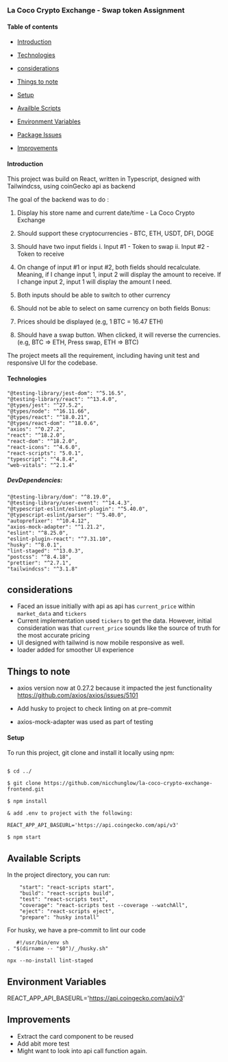 ### La Coco Crypto Exchange - Swap token Assignment

#### Table of contents

- [Introduction](#Introduction)

- [Technologies](#Technologies)

- [considerations](#considerations)

- [Things to note](#things-to-note)

- [Setup](#Setup)

- [Availble Scripts](#Available-Scripts)

- [Environment Variables](#Environment-Variables)

- [Package Issues](#Package-issues)

- [Improvements](#Improvements)

#### Introduction

This project was build on React, written in Typescript, designed with Tailwindcss, using coinGecko api as backend

The goal of the backend was to do :

1. Display his store name and current date/time - La Coco Crypto Exchange
2. Should support these cryptocurrencies - BTC, ETH, USDT, DFI, DOGE
3. Should have two input fields
   i. Input #1 - Token to swap
   ii. Input #2 - Token to receive
4. On change of input #1 or input #2, both fields should recalculate. Meaning, if I change input 1, input 2 will display the amount to receive. If I change input 2, input 1 will display the amount I need.
5. Both inputs should be able to switch to other currency
6. Should not be able to select on same currency on both fields
   Bonus:

7. Prices should be displayed (e.g, 1 BTC = 16.47 ETH)
8. Should have a swap button. When clicked, it will reverse the currencies. (e.g, BTC => ETH, Press swap, ETH => BTC)

The project meets all the requirement, including having unit test and responsive UI for the codebase.

#### Technologies

    "@testing-library/jest-dom": "^5.16.5",
    "@testing-library/react": "^13.4.0",
    "@types/jest": "^27.5.2",
    "@types/node": "^16.11.66",
    "@types/react": "^18.0.21",
    "@types/react-dom": "^18.0.6",
    "axios": "^0.27.2",
    "react": "^18.2.0",
    "react-dom": "^18.2.0",
    "react-icons": "^4.6.0",
    "react-scripts": "5.0.1",
    "typescript": "^4.8.4",
    "web-vitals": "^2.1.4"

##### DevDependencies:

    "@testing-library/dom": "^8.19.0",
    "@testing-library/user-event": "^14.4.3",
    "@typescript-eslint/eslint-plugin": "^5.40.0",
    "@typescript-eslint/parser": "^5.40.0",
    "autoprefixer": "^10.4.12",
    "axios-mock-adapter": "^1.21.2",
    "eslint": "^8.25.0",
    "eslint-plugin-react": "^7.31.10",
    "husky": "^8.0.1",
    "lint-staged": "^13.0.3",
    "postcss": "^8.4.18",
    "prettier": "^2.7.1",
    "tailwindcss": "^3.1.8"

## considerations

- Faced an issue initially with api as api has `current_price` within `market_data` and `tickers`
- Current implementation used `tickers` to get the data. However, initial consideration was that `current_price` sounds like the source of truth for the most accurate pricing
- UI designed with tailwind is now mobile responsive as well.
- loader added for smoother UI experience

## Things to note

- axios version now at 0.27.2 because it impacted the jest functionality
  https://github.com/axios/axios/issues/5101

- Add husky to project to check linting on at pre-commit

- axios-mock-adapter was used as part of testing

#### Setup

To run this project, git clone and install it locally using npm:

```

$ cd ../

$ git clone https://github.com/nicchunglow/la-coco-crypto-exchange-frontend.git

$ npm install

& add .env to project with the following:

REACT_APP_API_BASEURL='https://api.coingecko.com/api/v3'

$ npm start

```

## Available Scripts

In the project directory, you can run:

```
    "start": "react-scripts start",
    "build": "react-scripts build",
    "test": "react-scripts test",
    "coverage": "react-scripts test --coverage --watchAll",
    "eject": "react-scripts eject",
    "prepare": "husky install"
```

For husky, we have a pre-commit to lint our code

```
   #!/usr/bin/env sh
. "$(dirname -- "$0")/_/husky.sh"

npx --no-install lint-staged
```

## Environment Variables

REACT_APP_API_BASEURL='https://api.coingecko.com/api/v3'

## Improvements

- Extract the card component to be reused
- Add abit more test
- Might want to look into api call function again.

